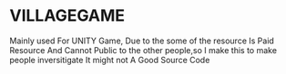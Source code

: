 # VILLAGEGAME
Mainly used For UNITY Game, 
Due to the some of the resource Is Paid Resource And Cannot Public to the other people,so I make this to
make people inversitigate
It might not A Good Source Code
